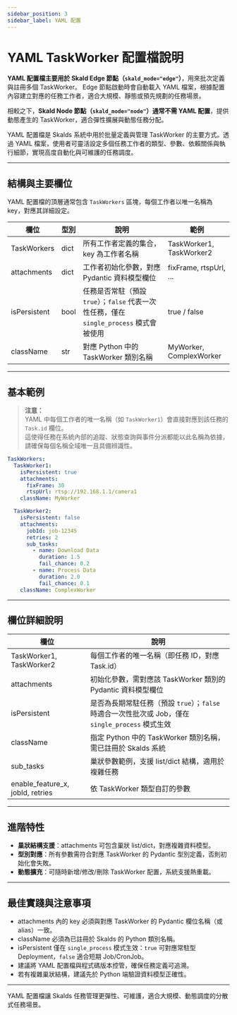 ```yaml
---
sidebar_position: 3
sidebar_label: YAML 配置
---
```


# YAML TaskWorker 配置檔說明
**YAML 配置檔主要用於 Skald Edge 節點（`skald_mode="edge"`）**，用來批次定義與註冊多個 TaskWorker。
Edge 節點啟動時會自動載入 YAML 檔案，根據配置內容建立對應的任務工作者，適合大規模、靜態或預先規劃的任務場景。

相較之下，**Skald Node 節點（`skald_mode="node"`）通常不需 YAML 配置**，提供動態產生的 TaskWorker，適合彈性擴展與動態任務分配。

YAML 配置檔是 Skalds 系統中用於批量定義與管理 TaskWorker 的主要方式。透過 YAML 檔案，使用者可靈活設定多個任務工作者的類型、參數、依賴關係與執行細節，實現高度自動化與可維護的任務調度。

---

## 結構與主要欄位

YAML 配置檔的頂層通常包含 `TaskWorkers` 區塊，每個工作者以唯一名稱為 key，對應其詳細設定。

| 欄位         | 型別           | 說明                                         | 範例                         |
|--------------|----------------|----------------------------------------------|------------------------------|
| TaskWorkers  | dict           | 所有工作者定義的集合，key 為工作者名稱        | TaskWorker1, TaskWorker2     |
| attachments  | dict           | 工作者初始化參數，對應 Pydantic 資料模型欄位  | fixFrame, rtspUrl, ...       |
| isPersistent | bool           | 任務是否常駐（預設 `true`）；`false` 代表一次性任務，僅在 `single_process` 模式會被使用 | true / false                 |
| className    | str            | 對應 Python 中的 TaskWorker 類別名稱          | MyWorker, ComplexWorker      |

---

## 基本範例

> **注意：**  
> YAML 中每個工作者的唯一名稱（如 `TaskWorker1`）會直接對應到該任務的 `Task.id` 欄位。  
> 這使得任務在系統內部的追蹤、狀態查詢與事件分派都能以此名稱為依據，請確保每個名稱全域唯一且具備辨識性。

```yaml
TaskWorkers:
  TaskWorker1:
    isPersistent: true
    attachments:
      fixFrame: 30
      rtspUrl: rtsp://192.168.1.1/camera1
    className: MyWorker

  TaskWorker2:
    isPersistent: false
    attachments:
      jobId: job-12345
      retries: 2
      sub_tasks:
        - name: Download Data
          duration: 1.5
          fail_chance: 0.2
        - name: Process Data
          duration: 2.0
          fail_chance: 0.1
    className: ComplexWorker
```

---

## 欄位詳細說明

| 欄位           | 說明                                                         |
|----------------|--------------------------------------------------------------|
| TaskWorker1, TaskWorker2 | 每個工作者的唯一名稱（即任務 ID，對應 Task.id）        |
| attachments    | 初始化參數，需對應該 TaskWorker 類別的 Pydantic 資料模型欄位   |
| isPersistent   | 是否為長期常駐任務（預設 `true`）；`false` 時適合一次性批次或 Job，僅在 `single_process` 模式生效 |
| className      | 指定 Python 中的 TaskWorker 類別名稱，需已註冊於 Skalds 系統   |
| sub_tasks      | 巢狀參數範例，支援 list/dict 結構，適用於複雜任務             |
| enable_feature_x, jobId, retries | 依 TaskWorker 類型自訂的參數                |

---

## 進階特性

- **巢狀結構支援**：attachments 可包含巢狀 list/dict，對應複雜資料模型。
- **型別對應**：所有參數需符合對應 TaskWorker 的 Pydantic 型別定義，否則初始化會失敗。
- **動態擴充**：可隨時新增/修改/刪除 TaskWorker 配置，系統支援熱重載。

---

## 最佳實踐與注意事項

- attachments 內的 key 必須與對應 TaskWorker 的 Pydantic 欄位名稱（或 alias）一致。
- className 必須為已註冊於 Skalds 的 Python 類別名稱。
- isPersistent 僅在 `single_process` 模式生效：`true` 可對應常駐型 Deployment，`false` 適合短期 Job/CronJob。
- 建議將 YAML 配置檔與程式碼版本控管，確保任務定義可追溯。
- 若有複雜巢狀結構，建議先於 Python 端驗證資料模型正確性。

---

YAML 配置檔讓 Skalds 任務管理更彈性、可維護，適合大規模、動態調度的分散式任務場景。
